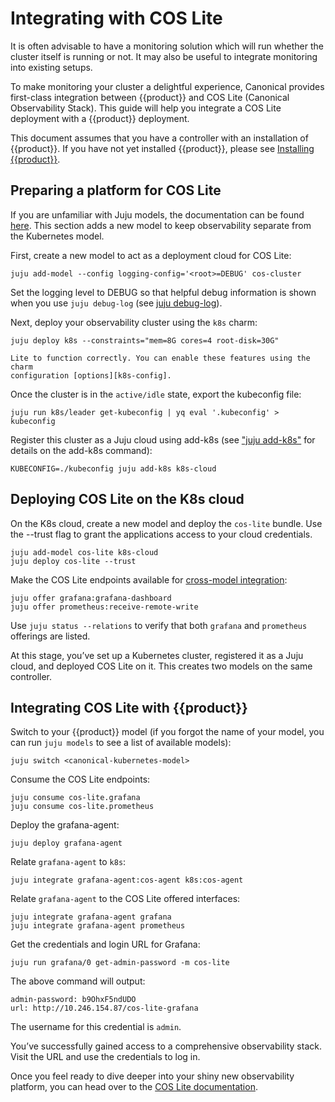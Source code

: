 # Integrating with COS Lite

It is often advisable to have a monitoring solution which will run whether the
cluster itself is running or not. It may also be useful to integrate monitoring
into existing setups.

To make monitoring your cluster a delightful experience, Canonical provides
first-class integration between {{product}} and COS Lite (Canonical
Observability Stack). This guide will help you integrate a COS Lite
deployment with a {{product}} deployment.

This document assumes that you have a controller with an installation of
{{product}}. If you have not yet installed {{product}}, please see
[Installing {{product}}][how-to-install].

## Preparing a platform for COS Lite

If you are unfamiliar with Juju models, the documentation can be found
[here][juju-models]. This section adds a new model to keep observability
separate from the Kubernetes model.

First, create a new model to act as a deployment cloud for COS Lite:

```
juju add-model --config logging-config='<root>=DEBUG' cos-cluster
```

Set the logging level to DEBUG so that helpful debug information is shown when
you use `juju debug-log` (see [juju debug-log][juju-debug-log]).

Next, deploy your observability cluster using the `k8s` charm:

```
juju deploy k8s --constraints="mem=8G cores=4 root-disk=30G"
```

```{note} local-storage and load-balancer are essential features for the COS
Lite to function correctly. You can enable these features using the charm
configuration [options][k8s-config].
```

Once the cluster is in the `active/idle` state, export the kubeconfig file:

```
juju run k8s/leader get-kubeconfig | yq eval '.kubeconfig' > kubeconfig
```

Register this cluster as a Juju cloud using add-k8s (see ["juju
add-k8s"][add-k8s] for details on the add-k8s
command):

```
KUBECONFIG=./kubeconfig juju add-k8s k8s-cloud
```

## Deploying COS Lite on the K8s cloud

On the K8s cloud, create a new model and deploy the `cos-lite` bundle.
Use the --trust flag to grant the applications access to your cloud credentials.

```
juju add-model cos-lite k8s-cloud
juju deploy cos-lite --trust
```

Make the COS Lite endpoints available for
[cross-model integration][cross-model-integration]:

```
juju offer grafana:grafana-dashboard
juju offer prometheus:receive-remote-write
```

Use `juju status --relations` to verify that both `grafana` and `prometheus`
offerings are listed.

At this stage, you’ve set up a Kubernetes cluster, registered it as a Juju
cloud, and deployed COS Lite on it. This creates two models on the same
controller.

## Integrating COS Lite with {{product}}

Switch to your {{product}} model (if you forgot the name of your model,
you can run `juju models` to see a list of available models):

```
juju switch <canonical-kubernetes-model>
```

Consume the COS Lite endpoints:

```
juju consume cos-lite.grafana
juju consume cos-lite.prometheus
```

Deploy the grafana-agent:

```
juju deploy grafana-agent
```

Relate `grafana-agent` to `k8s`:

```
juju integrate grafana-agent:cos-agent k8s:cos-agent
```

Relate `grafana-agent` to the COS Lite offered interfaces:

```
juju integrate grafana-agent grafana
juju integrate grafana-agent prometheus
```

Get the credentials and login URL for Grafana:

```
juju run grafana/0 get-admin-password -m cos-lite
```

The above command will output:

```
admin-password: b9OhxF5ndUDO
url: http://10.246.154.87/cos-lite-grafana
```

The username for this credential is `admin`.

You’ve successfully gained access to a comprehensive observability stack. Visit
the URL and use the credentials to log in.

Once you feel ready to dive deeper into your shiny new observability platform,
you can head over to the [COS Lite documentation][cos-lite-docs].

<!-- LINKS -->

[how-to-install]: ../howto/charm/install
[add-k8s]: https://juju.is/docs/juju/juju-add-k8s
[cos-lite-docs]: https://charmhub.io/topics/canonical-observability-stack
[juju-models]: https://juju.is/docs/juju/model
[juju-debug-log]: https://juju.is/docs/juju/juju-debug-log
[cross-model-integration]: https://juju.is/docs/juju/relation#heading--cross-model
[k8s-config]: https://charmhub.io/k8s/configurations
